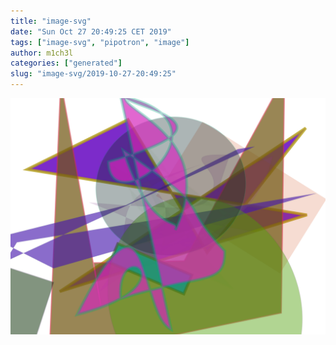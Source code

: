 ```yaml
---
title: "image-svg"
date: "Sun Oct 27 20:49:25 CET 2019"
tags: ["image-svg", "pipotron", "image"]
author: m1ch3l
categories: ["generated"]
slug: "image-svg/2019-10-27-20:49:25"
---
```


![](image.svg)
